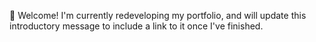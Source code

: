 👋 Welcome! I'm currently redeveloping my portfolio, and will update this introductory message to include a link to it once I've finished.
